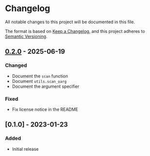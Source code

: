 # Changelog

All notable changes to this project will be documented in this file.

The format is based on [Keep a Changelog](https://keepachangelog.com/en/1.1.0/),
and this project adheres to [Semantic Versioning](https://semver.org/spec/v2.0.0.html).

## [0.2.0] - 2025-06-19

### Changed

- Document the `scan` function
- Document `utils.scan_oarg`
- Document the argument specifier

### Fixed

- Fix license notice in the README

## [0.1.0] - 2023-01-23

### Added

- Initial release

[0.2.0]: https://github.com/Josef-Friedrich/farbe/compare/v0.1.0..v0.2.0

<!-- generated by git-cliff -->
